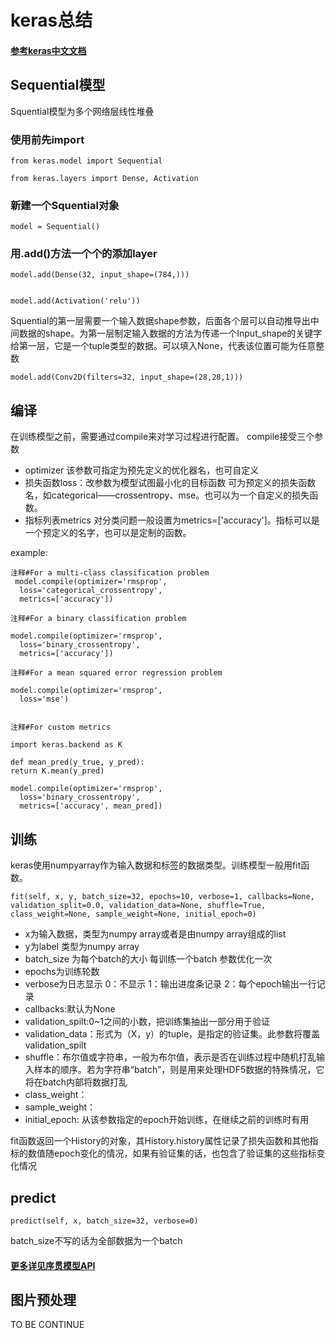 # keras总结 #
#### [参考keras中文文档](https://keras-cn.readthedocs.io/en/latest/) ####

## Sequential模型 ##
Squential模型为多个网络层线性堆叠

### 使用前先import ###

    from keras.model import Sequential

    from keras.layers import Dense, Activation


### 新建一个Squential对象 ###

    model = Sequential()
### 用.add()方法一个个的添加layer ###
 
    model.add(Dense(32, input_shape=(784,)))


    model.add(Activation('relu'))

Squential的第一层需要一个输入数据shape参数，后面各个层可以自动推导出中间数据的shape。为第一层制定输入数据的方法为传递一个Input_shape的关键字给第一层，它是一个tuple类型的数据。可以填入None，代表该位置可能为任意整数

    model.add(Conv2D(filters=32, input_shape=(28,28,1)))

## 编译 ##
在训练模型之前，需要通过compile来对学习过程进行配置。
compile接受三个参数

- optimizer 该参数可指定为预先定义的优化器名，也可自定义
- 损失函数loss：改参数为模型试图最小化的目标函数 可为预定义的损失函数名，如categorical——crossentropy、mse。也可以为一个自定义的损失函数。
- 指标列表metrics 对分类问题一般设置为metrics=['accuracy']。指标可以是一个预定义的名字，也可以是定制的函数。

example:    

    注释#For a multi-class classification problem
     model.compile(optimizer='rmsprop',
      loss='categorical_crossentropy',
      metrics=['accuracy'])
   
    注释#For a binary classification problem
    
    model.compile(optimizer='rmsprop',
      loss='binary_crossentropy',
      metrics=['accuracy'])
    
    注释#For a mean squared error regression problem
    
    model.compile(optimizer='rmsprop',
      loss='mse')
       
     
    注释#For custom metrics
    
    import keras.backend as K
    
    def mean_pred(y_true, y_pred):
    return K.mean(y_pred)
    
    model.compile(optimizer='rmsprop',
      loss='binary_crossentropy',
      metrics=['accuracy', mean_pred])
    
## 训练 ##

keras使用numpyarray作为输入数据和标签的数据类型。训练模型一般用fit函数。

    fit(self, x, y, batch_size=32, epochs=10, verbose=1, callbacks=None, validation_split=0.0, validation_data=None, shuffle=True, class_weight=None, sample_weight=None, initial_epoch=0)

- x为输入数据，类型为numpy array或者是由numpy array组成的list
- y为label 类型为numpy array
- batch_size 为每个batch的大小 每训练一个batch 参数优化一次
- epochs为训练轮数
- verbose为日志显示 0：不显示 1：输出进度条记录 2：每个epoch输出一行记录
- callbacks:默认为None
- validation_spilt:0~1之间的小数，把训练集抽出一部分用于验证
- validation_data：形式为（X，y）的tuple，是指定的验证集。此参数将覆盖validation_spilt
- shuffle：布尔值或字符串，一般为布尔值，表示是否在训练过程中随机打乱输入样本的顺序。若为字符串“batch”，则是用来处理HDF5数据的特殊情况，它将在batch内部将数据打乱
- class_weight：
- sample_weight：
- initial_epoch: 从该参数指定的epoch开始训练，在继续之前的训练时有用


fit函数返回一个History的对象，其History.history属性记录了损失函数和其他指标的数值随epoch变化的情况，如果有验证集的话，也包含了验证集的这些指标变化情况

## predict ##
    predict(self, x, batch_size=32, verbose=0)
batch_size不写的话为全部数据为一个batch

#### [更多详见序贯模型API](https://keras-cn.readthedocs.io/en/latest/models/sequential/) ####


## 图片预处理 ##

TO BE CONTINUE
